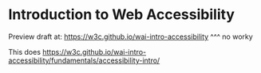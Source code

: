 # Introduction to Web Accessibility

Preview draft at: https://w3c.github.io/wai-intro-accessibility
^^^ no worky

This does https://w3c.github.io/wai-intro-accessibility/fundamentals/accessibility-intro/
